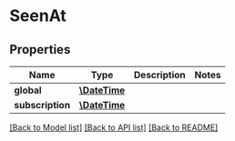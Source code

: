 # SeenAt

## Properties
Name | Type | Description | Notes
------------ | ------------- | ------------- | -------------
**global** | [**\DateTime**](\DateTime.md) |  | 
**subscription** | [**\DateTime**](\DateTime.md) |  | 

[[Back to Model list]](../../README.md#documentation-for-models) [[Back to API list]](../../README.md#documentation-for-api-endpoints) [[Back to README]](../../README.md)

